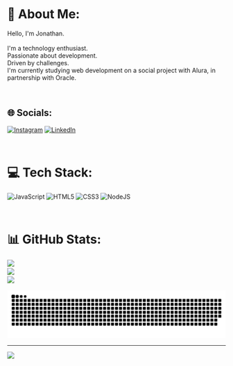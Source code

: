 # 💫 About Me:
Hello, I'm Jonathan.<br><br> I'm a technology enthusiast.<br> Passionate about development.<br>Driven by challenges.
<br>I'm currently studying web development on a social project with Alura, in partnership with Oracle.

<br>

## 🌐 Socials:
[![Instagram](https://img.shields.io/badge/Instagram-%23E4405F.svg?logo=Instagram&logoColor=white)](https://instagram.com/https://www.instagram.com/jonathanvmelo/) [![LinkedIn](https://img.shields.io/badge/LinkedIn-%230077B5.svg?logo=linkedin&logoColor=white)](https://linkedin.com/in/https://www.linkedin.com/in/jonathan-melo-b3966b11b/) 

<br>

# 💻 Tech Stack:
![JavaScript](https://img.shields.io/badge/javascript-%23323330.svg?style=flat&logo=javascript&logoColor=%23F7DF1E) ![HTML5](https://img.shields.io/badge/html5-%23E34F26.svg?style=flat&logo=html5&logoColor=white) ![CSS3](https://img.shields.io/badge/css3-%231572B6.svg?style=flat&logo=css3&logoColor=white) ![NodeJS](https://img.shields.io/badge/node.js-6DA55F?style=flat&logo=node.js&logoColor=white)

<br>

# 📊 GitHub Stats:
![](https://github-readme-stats.vercel.app/api?username=jonathanvmelo&theme=dark&hide_border=true&include_all_commits=true&count_private=false)<br/>
![](https://github-readme-streak-stats.herokuapp.com/?user=jonathanvmelo&theme=dark&hide_border=true)<br/>
![](https://github-readme-stats.vercel.app/api/top-langs/?username=jonathanvmelo&theme=dark&hide_border=true&include_all_commits=true&count_private=false&layout=compact)


![Snake animation](https://github.com/jonathanvmelo/jonathanvmelo/blob/output/github-contribution-grid-snake.svg)

---

[![](https://visitcount.itsvg.in/api?id=jonathanvmelo&icon=0&color=12)](https://visitcount.itsvg.in)




